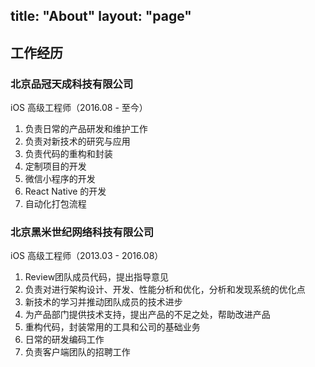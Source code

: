 title: "About"
layout: "page"
---

## 工作经历

### 北京品冠天成科技有限公司

iOS 高级工程师（2016.08 - 至今）

1. 负责日常的产品研发和维护工作 
2. 负责对新技术的研究与应用
3. 负责代码的重构和封装
4. 定制项目的开发
5. 微信小程序的开发 
6. React Native 的开发 
7. 自动化打包流程

### 北京黑米世纪网络科技有限公司

iOS 高级工程师（2013.03 - 2016.08）

1. Review团队成员代码，提出指导意见
2. 负责对进行架构设计、开发、性能分析和优化，分析和发现系统的优化点 
3. 新技术的学习并推动团队成员的技术进步
4. 为产品部门提供技术支持，提出产品的不足之处，帮助改进产品
5. 重构代码，封装常用的工具和公司的基础业务
6. 日常的研发编码工作
7. 负责客户端团队的招聘工作

